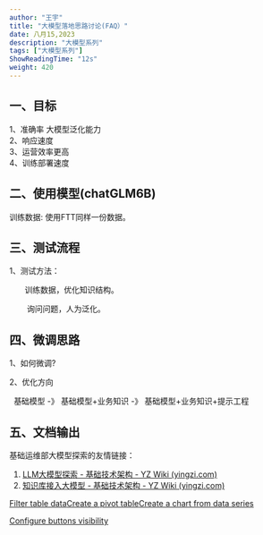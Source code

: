 ```yaml
---
author: "王宇"
title: "大模型落地思路讨论(FAQ）"
date: 八月15,2023
description: "大模型系列"
tags: ["大模型系列"]
ShowReadingTime: "12s"
weight: 420
---
```

一、目标
----

1、准确率 大模型泛化能力  
2、响应速度  
3、运营效率更高  
4、训练部署速度

二、使用模型(chatGLM6B)
-----------------

训练数据: 使用FTT同样一份数据。

三、测试流程
------

1、测试方法：

       训练数据，优化知识结构。

        询问问题，人为泛化。

**四、微调思路**
----------

1、如何微调?

2、优化方向

  基础模型 -》 基础模型+业务知识 -》 基础模型+业务知识+提示工程

  

五、文档输出
------

  

  

  

基础运维部大模型探索的友情链接：

1.  [LLM大模型探索 - 基础技术架构 - YZ Wiki (yingzi.com)](https://wiki.yingzi.com/pages/viewpage.action?pageId=105270240)
2.  [知识库接入大模型 - 基础技术架构 - YZ Wiki (yingzi.com)](https://wiki.yingzi.com/pages/viewpage.action?pageId=105276399)

[Filter table data]()[Create a pivot table](#)[Create a chart from data series](#)

[Configure buttons visibility](/users/tfac-settings.action)